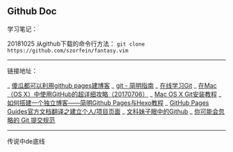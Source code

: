 
## Github Doc ##

学习笔记：

20181025 从github下载的命令行方法： `git clone https://github.com/szorfein/fantasy.vim`






----
链接地址：

_	[傻瓜都可以利用github pages建博客](http://cyzus.github.io/2015/06/21/github-build-blog/)
_	[git - 简明指南](http://rogerdudler.github.io/git-guide/index.zh.html)
_	[在线学习Git](https://learngitbranching.js.org/?NODEMO)
_	[在Mac（OS X）中使用GitHub的超详细攻略（20170706）](https://blog.csdn.net/baimafujinji/article/details/74533992)
_	[Mac OS X Git安装教程](http://www.cnblogs.com/ccdev/archive/2012/09/12/2682098.html)
_	[如何搭建一个独立博客——简明Github Pages与Hexo教程](https://www.jianshu.com/p/141abf1700da?utm_campaign=maleskine&utm_content=note&utm_medium=seo_notes&utm_source=recommendation)
_	[GitHub Pages Guides官方文档翻译之建立个人/项目页面](https://www.jianshu.com/p/573b7f8461d0)
_	[文科妹子眼中的Github](https://www.zhihu.com/question/20070065)
_ [你可能会忽略的 Git 提交规范](http://blog.didispace.com/git-commit-specification/)



-----

传说中de底线
